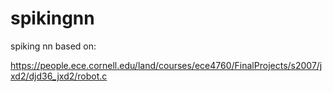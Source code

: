 # spikingnn

spiking nn based on:

https://people.ece.cornell.edu/land/courses/ece4760/FinalProjects/s2007/jxd2/djd36_jxd2/robot.c

